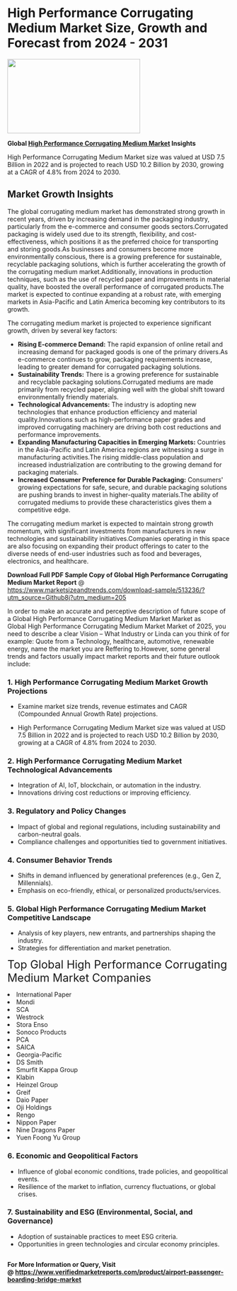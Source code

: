 <H1>High Performance Corrugating Medium Market Size, Growth and Forecast from 2024 - 2031</H1><img class="aligncenter size-medium wp-image-584254" src="https://thirdeyenews.in/wp-content/uploads/2024/09/Global-Market-Research-300x168.jpeg" alt="" width="300" height="168" /><p><strong>Global&nbsp;<a href="https://www.marketsizeandtrends.com/download-sample/513236/?utm_source=Github8j?utm_medium=205">High Performance Corrugating Medium Market</a> Insights</strong></p><p>High Performance Corrugating Medium Market size was valued at USD 7.5 Billion in 2022 and is projected to reach USD 10.2 Billion by 2030, growing at a CAGR of 4.8% from 2024 to 2030.</p><p><h2>Market Growth Insights</h2> <p>The global corrugating medium market has demonstrated strong growth in recent years, driven by increasing demand in the packaging industry, particularly from the e-commerce and consumer goods sectors.Corrugated packaging is widely used due to its strength, flexibility, and cost-effectiveness, which positions it as the preferred choice for transporting and storing goods.As businesses and consumers become more environmentally conscious, there is a growing preference for sustainable, recyclable packaging solutions, which is further accelerating the growth of the corrugating medium market.Additionally, innovations in production techniques, such as the use of recycled paper and improvements in material quality, have boosted the overall performance of corrugated products.The market is expected to continue expanding at a robust rate, with emerging markets in Asia-Pacific and Latin America becoming key contributors to its growth.</p> <p>The corrugating medium market is projected to experience significant growth, driven by several key factors: <ul> <li><strong>Rising E-commerce Demand:</strong> The rapid expansion of online retail and increasing demand for packaged goods is one of the primary drivers.As e-commerce continues to grow, packaging requirements increase, leading to greater demand for corrugated packaging solutions.</li> <li><strong>Sustainability Trends:</strong> There is a growing preference for sustainable and recyclable packaging solutions.Corrugated mediums are made primarily from recycled paper, aligning well with the global shift toward environmentally friendly materials.</li> <li><strong>Technological Advancements:</strong> The industry is adopting new technologies that enhance production efficiency and material quality.Innovations such as high-performance paper grades and improved corrugating machinery are driving both cost reductions and performance improvements.</li> <li><strong>Expanding Manufacturing Capacities in Emerging Markets:</strong> Countries in the Asia-Pacific and Latin America regions are witnessing a surge in manufacturing activities.The rising middle-class population and increased industrialization are contributing to the growing demand for packaging materials.</li> <li><strong>Increased Consumer Preference for Durable Packaging:</strong> Consumers' growing expectations for safe, secure, and durable packaging solutions are pushing brands to invest in higher-quality materials.The ability of corrugated mediums to provide these characteristics gives them a competitive edge.</li> </ul> <p>The corrugating medium market is expected to maintain strong growth momentum, with significant investments from manufacturers in new technologies and sustainability initiatives.Companies operating in this space are also focusing on expanding their product offerings to cater to the diverse needs of end-user industries such as food and beverages, electronics, and healthcare.</p> <p><span class=""><strong>Download Full PDF Sample Copy of Global High Performance Corrugating Medium Market Report</strong> @ <a href="https://www.marketsizeandtrends.com/download-sample/513236/?utm_source=Github8j?utm_medium=205" target="_blank">https://www.marketsizeandtrends.com/download-sample/513236/?utm_source=Github8j?utm_medium=205</a></span></p><p>In order to make an accurate and perceptive description of future scope of a Global&nbsp;High Performance Corrugating Medium Market Market as Global&nbsp;High Performance Corrugating Medium Market Market of 2025, you need to describe a clear Vision &ndash; What Industry or Linda can you think of for example: Quote from a Technology, healthcare, automotive, renewable energy, name the market you are Reffering to.However, some general trends and factors usually impact market reports and their future outlook include:</p><h3>1.&nbsp;<strong>High Performance Corrugating Medium Market Growth Projections</strong></h3><ul><li>Examine market size trends, revenue estimates and CAGR (Compounded Annual Growth Rate) projections.</li><li><p>High Performance Corrugating Medium Market size was valued at USD 7.5 Billion in 2022 and is projected to reach USD 10.2 Billion by 2030, growing at a CAGR of 4.8% from 2024 to 2030.</p></li></ul><h3>2.&nbsp;<strong>High Performance Corrugating Medium Market Technological Advancements</strong></h3><ul><li>Integration of AI, IoT, blockchain, or automation in the industry.</li><li>Innovations driving cost reductions or improving efficiency.</li></ul><h3>3.&nbsp;<strong>Regulatory and Policy Changes</strong></h3><ul><li>Impact of global and regional regulations, including sustainability and carbon-neutral goals.</li><li>Compliance challenges and opportunities tied to government initiatives.</li></ul><h3>4.&nbsp;<strong>Consumer Behavior Trends</strong></h3><ul><li>Shifts in demand influenced by generational preferences (e.g., Gen Z, Millennials).</li><li>Emphasis on eco-friendly, ethical, or personalized products/services.</li></ul><h3>5.&nbsp;<strong>Global High Performance Corrugating Medium Market Competitive Landscape</strong></h3><ul><li>Analysis of key players, new entrants, and partnerships shaping the industry.</li><li>Strategies for differentiation and market penetration.</li></ul><p data-pm-slice="1 1 []"><span style="color: inherit; font-family: inherit; font-size: 25px;">Top Global High Performance Corrugating Medium Market Companies</span></p><div class="" data-test-id=""><p><li>International Paper</li><li> Mondi</li><li> SCA</li><li> Westrock</li><li> Stora Enso</li><li> Sonoco Products</li><li> PCA</li><li> SAICA</li><li> Georgia-Pacific</li><li> DS Smith</li><li> Smurfit Kappa Group</li><li> Klabin</li><li> Heinzel Group</li><li> Greif</li><li> Daio Paper</li><li> Oji Holdings</li><li> Rengo</li><li> Nippon Paper</li><li> Nine Dragons Paper</li><li> Yuen Foong Yu Group</li></p></div><h3>6.&nbsp;<strong>Economic and Geopolitical Factors</strong></h3><ul><li>Influence of global economic conditions, trade policies, and geopolitical events.</li><li>Resilience of the market to inflation, currency fluctuations, or global crises.</li></ul><h3>7.&nbsp;<strong>Sustainability and ESG (Environmental, Social, and Governance)</strong></h3><ul><li>Adoption of sustainable practices to meet ESG criteria.</li><li>Opportunities in green technologies and circular economy principles.</li></ul><h2><strong style="font-size: 14px;">For More Information or Query, Visit @&nbsp;</strong><a style="background-color: #ffffff; font-size: 14px;" href="https://www.marketsizeandtrends.com/report/high-performance-corrugating-medium-market/" target="_blank">https://www.verifiedmarketreports.com/product/airport-passenger-boarding-bridge-market</a></h2>